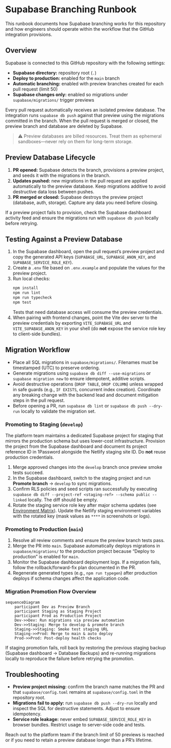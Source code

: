 # Supabase Branching Runbook

This runbook documents how Supabase branching works for this repository and how engineers should operate within the workflow that the GitHub integration provisions.

## Overview

Supabase is connected to this GitHub repository with the following settings:

- **Supabase directory:** repository root (`.`)
- **Deploy to production:** enabled for the `main` branch
- **Automatic branching:** enabled with preview branches created for each pull request (limit 50)
- **Supabase changes only:** enabled so migrations under `supabase/migrations/` trigger previews

Every pull request automatically receives an isolated preview database. The integration runs `supabase db push` against that preview using the migrations committed in the branch. When the pull request is merged or closed, the preview branch and database are deleted by Supabase.

> ⚠️ Preview databases are billed resources. Treat them as ephemeral sandboxes—never rely on them for long-term storage.

## Preview Database Lifecycle

1. **PR opened:** Supabase detects the branch, provisions a preview project, and seeds it with the migrations in the branch.
2. **Updates pushed:** new migrations in the pull request are applied automatically to the preview database. Keep migrations additive to avoid destructive data loss between pushes.
3. **PR merged or closed:** Supabase destroys the preview project (database, auth, storage). Capture any data you need before closing.

If a preview project fails to provision, check the Supabase dashboard activity feed and ensure the migrations run with `supabase db push` locally before retrying.

## Testing Against a Preview Database

1. In the Supabase dashboard, open the pull request’s preview project and copy the generated API keys (`SUPABASE_URL`, `SUPABASE_ANON_KEY`, and `SUPABASE_SERVICE_ROLE_KEY`).
2. Create a `.env` file based on `.env.example` and populate the values for the preview project.
3. Run local checks:
   ```bash
   npm install
   npm run lint
   npm run typecheck
   npm test
   ```
   Tests that need database access will consume the preview credentials.
4. When pairing with frontend changes, point the Vite dev server to the preview credentials by exporting `VITE_SUPABASE_URL` and `VITE_SUPABASE_ANON_KEY` in your shell (do **not** expose the service role key to client-side bundles).

## Migration Workflow

- Place all SQL migrations in `supabase/migrations/`. Filenames must be timestamped (UTC) to preserve ordering.
- Generate migrations using `supabase db diff --use-migrations` or `supabase migration new` to ensure idempotent, additive scripts.
- Avoid destructive operations (`DROP TABLE`, `DROP COLUMN`) unless wrapped in safe guards (e.g., `IF EXISTS`, concurrent index creation). Coordinate any breaking change with the backend lead and document mitigation steps in the pull request.
- Before opening a PR, run `supabase db lint` or `supabase db push --dry-run` locally to validate the migration set.

### Promoting to Staging (`develop`)

The platform team maintains a dedicated Supabase project for staging that mirrors the production schema but uses lower-cost infrastructure. Provision the project from the Supabase dashboard and document its project reference ID in 1Password alongside the Netlify staging site ID. Do **not** reuse production credentials.

1. Merge approved changes into the `develop` branch once preview smoke tests succeed.
2. In the Supabase dashboard, switch to the staging project and run **Promote branch** → `develop` to sync migrations.
3. Confirm RLS policies and seed scripts ran successfully by executing `supabase db diff --project-ref <staging-ref> --schema public --linked` locally. The diff should be empty.
4. Rotate the staging service role key after major schema updates (see [Environment Matrix](./ENVIRONMENT_MATRIX.md)). Update the Netlify staging environment variables with the rotated key (mask values as `****` in screenshots or logs).

### Promoting to Production (`main`)

1. Resolve all review comments and ensure the preview branch tests pass.
2. Merge the PR into `main`. Supabase automatically deploys migrations in `supabase/migrations/` to the production project because “Deploy to production” is enabled for `main`.
3. Monitor the Supabase dashboard deployment logs. If a migration fails, follow the rollback/forward-fix plan documented in the PR.
4. Regenerate generated types (e.g., `npm run typegen`) after production deploys if schema changes affect the application code.

### Migration Promotion Flow Overview

```mermaid
sequenceDiagram
    participant Dev as Preview Branch
    participant Staging as Staging Project
    participant Prod as Production Project
    Dev->>Dev: Run migrations via preview automation
    Dev->>Staging: Merge to develop & promote branch
    Staging->>Staging: Smoke test staging URL
    Staging->>Prod: Merge to main & auto deploy
    Prod->>Prod: Post-deploy health checks
```

If staging promotion fails, roll back by restoring the previous staging backup (Supabase dashboard → Database Backups) and re-running migrations locally to reproduce the failure before retrying the promotion.

## Troubleshooting

- **Preview project missing:** confirm the branch name matches the PR and that `supabase/config.toml` remains at `supabase/config.toml` in the repository root.
- **Migrations fail to apply:** run `supabase db push --dry-run` locally and inspect the SQL for destructive statements. Adjust to ensure idempotency.
- **Service role leakage:** never embed `SUPABASE_SERVICE_ROLE_KEY` in browser bundles. Restrict usage to server-side code and tests.

Reach out to the platform team if the branch limit of 50 previews is reached or if you need to retain a preview database longer than a PR’s lifetime.

